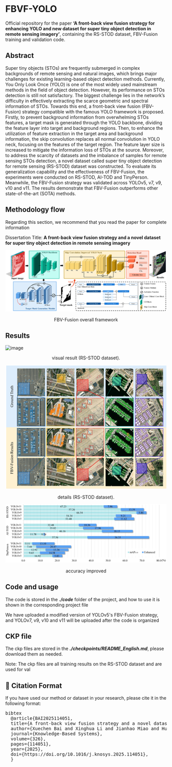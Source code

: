 # FBVF-YOLO
Official repository for the paper **‘A front-back view fusion strategy for enhancing YOLO and new dataset for super tiny object detection in remote sensing imagery’**, containing the RS-STOD dataset, FBV-Fusion training and validation code.

## Abstract
Super tiny objects (STOs) are frequently submerged in complex backgrounds of remote sensing and natural images, which brings major challenges for existing learning-based object detection methods. Currently, You Only Look Once (YOLO) is one of the most widely used mainstream methods in the field of object detection. However, its performance on STOs detection is still not satisfactory. The biggest challenge lies in the network’s difficulty in effectively extracting the scarce geometric and spectral information of STOs. Towards this end, a front-back view fusion (FBV-Fusion) strategy compatible with the famous YOLO framework is proposed. Firstly, to prevent background information from overwhelming STOs features, a target mask is generated through the YOLO backbone, dividing the feature layer into target and background regions. Then, to enhance the utilization of feature extraction in the target area and background information, the skip convolution replaces all normal convolution in YOLO neck, focusing on the features of the target region. The feature layer size is increased to mitigate the information loss of STOs at the source. Moreover, to address the scarcity of datasets and the imbalance of samples for remote sensing STOs detection, a novel dataset called super tiny object detection for remote sensing (RS-STOD) dataset was constructed. To evaluate its generalization capability and the effectiveness of FBV-Fusion, the experiments were conducted on RS-STOD, AI-TOD and TinyPerson. Meanwhile, the FBV-Fusion strategy was validated across YOLOv5, v7, v9, v10 and v11. The results demonstrate that FBV-Fusion outperforms other state-of-the-art (SOTA) methods.

## Methodology flow

Regarding this section, we recommend that you read the paper for complete information

Dissertation Title: **A front-back view fusion strategy and a novel dataset for super tiny object detection in remote sensing imagery**

![image](https://github.com/lixinghua5540/FBVF-YOLO/blob/master/images/FBV-Fusion%20Framework.jpg)
<p align="center"> FBV-Fusion overall framework</p>

## Results

![image](https://github.com/lixinghua5540/FBVF-YOLO/blob/master/images/Methods%20of%20comparison.jpg)
<p align="center"> visual result (RS-STOD dataset).</p>

![image](https://github.com/lixinghua5540/FBVF-YOLO/blob/master/images/Detail%20of%20the%20result.jpg)
<p align="center"> details (RS-STOD dataset).</p>

![image](https://github.com/lixinghua5540/FBVF-YOLO/blob/master/images/Improved%20YOLO.jpg)
<p align="center"> accuracy improved</p>

## Code and usage

The code is stored in the ***./code*** folder of the project, and how to use it is shown in the corresponding project file

We have uploaded a modified version of YOLOv5's FBV-Fusion strategy, and YOLOv7, v9, v10 and v11 will be uploaded after the code is organized

## CKP file

The ckp files are stored in the ***./checkpoints/README_English.md***, please download them as needed.

Note: The ckp files are all training results on the RS-STOD dataset and are used for val


## 📄 Citation Format 
If you have used our method or dataset in your research, please cite it in the following format:

<pre>bibtex 
  @article{BAI2025114051, 
  title={A front-back view fusion strategy and a novel dataset for super tiny object detection in remote sensing imagery}, 
  author={Xuechen Bai and Xinghua Li and Jianhao Miao and Huanfeng Shen}, 
  journal={Knowledge-Based Systems},
  volume={326}, 
  pages={114051}, 
  year={2025}, 
  doi={https://doi.org/10.1016/j.knosys.2025.114051}, 
  }</pre>
